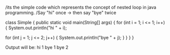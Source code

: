 /its the simple code which represents the concept of nested loop in java programming.
/Say "hi" once → then say "bye" twice

 class Simple {
    public static void main(String[] args) 
    {
    for (int i = 1; i <= 1; i++) 
    {
    System.out.println("hi " + i);

for (int j = 1; j <= 2; j++) 
{
  System.out.println("bye " + j);
            }
        }
    }
}



Output will be:
hi 1
bye 1
bye 2

